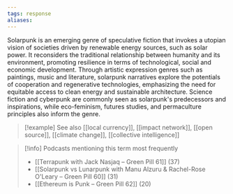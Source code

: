 ```yaml
---
tags: response
aliases:
---
```


Solarpunk is an emerging genre of speculative fiction that invokes a utopian vision of societies driven by renewable energy sources, such as solar power. It reconsiders the traditional relationship between humanity and its environment, promoting resilience in terms of technological, social and economic development. Through artistic expression genres such as paintings, music and literature, solarpunk narratives explore the potentials of cooperation and regenerative technologies, emphasizing the need for equitable access to clean energy and sustainable architecture. Science fiction and cyberpunk are commonly seen as solarpunk's predecessors and inspirations, while eco-feminism, futures studies, and permaculture principles also inform the genre.

> [!example] See also
> [[local currency]], [[impact network]], [[open source]], [[climate change]], [[collective intelligence]]

> [!info] Podcasts mentioning this term most frequently
> * [[Terrapunk with Jack Nasjaq – Green Pill 61]] (37)
> * [[Solarpunk vs Lunarpunk with Manu Alzuru & Rachel-Rose O'Leary – Green Pill 60]] (31)
> * [[Ethereum is Punk – Green Pill 62]] (20)
